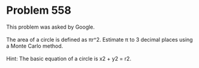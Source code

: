 # Problem 558

This problem was asked by Google.
<br>
<br>
The area of a circle is defined as πr^2. Estimate π to 3 decimal places using a Monte Carlo method.
<br>
<br>
Hint: The basic equation of a circle is x2 + y2 = r2.
